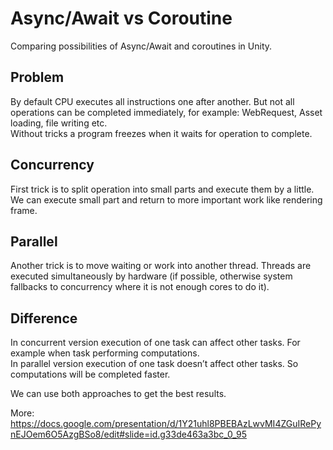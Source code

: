 # Async/Await vs Coroutine
Comparing possibilities of Async/Await and coroutines in Unity.

## Problem
By default CPU executes all instructions one after another. But not all 
operations can be completed immediately, for example: WebRequest, Asset loading, file writing etc.<br>
Without tricks a program freezes when it waits for operation to complete.

## Concurrency
First trick is to split operation into small parts and execute them by a little. We can execute small part and return to more important work like rendering frame.

## Parallel
Another trick is to move waiting or work into another thread. Threads are executed simultaneously by hardware (if possible, otherwise system fallbacks to concurrency where it is not enough cores to do it).

## Difference
In concurrent version execution of one task can affect other tasks. For example when task performing computations.<br>
In parallel version execution of one task doesn’t affect other tasks. So computations will be completed faster.

We can use both approaches to get the best results.

More:
https://docs.google.com/presentation/d/1Y21uhl8PBEBAzLwvMI4ZGuIRePynEJOem6O5AzgBSo8/edit#slide=id.g33de463a3bc_0_95
